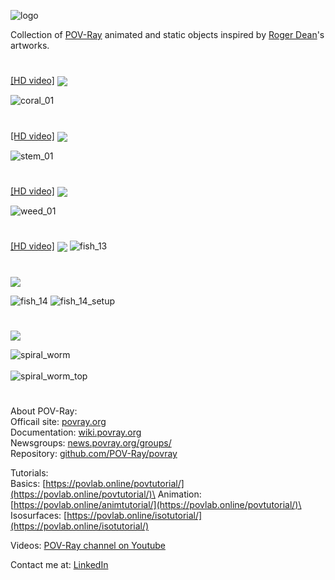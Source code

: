 ![logo](https://user-images.githubusercontent.com/6688301/222241083-13b92fa4-6e99-4b97-9c7c-dcb78838605f.png)



Collection of [POV-Ray](http://www.povray.org/) animated and static objects inspired by [Roger Dean](https://www.rogerdean.com/)'s artworks.
#
[[HD video]](https://www.youtube.com/watch?v=R2izyG_Qv4o)
<img align="center" src="https://user-images.githubusercontent.com/6688301/222245133-02bf0ab0-f59a-4b11-af4d-6a4852d2b230.png">

![coral_01](https://user-images.githubusercontent.com/6688301/222216796-835b7027-bd3d-481a-b71c-37a3f65d0d55.png)
#
[[HD video]](https://www.youtube.com/watch?v=OWSPI5r5Msc)
<img align="center" src="https://user-images.githubusercontent.com/6688301/222246428-3aab58cb-2b17-4bed-a145-26d3ab314983.png">

![stem_01](https://user-images.githubusercontent.com/6688301/222217082-8ad38b7a-3e5d-4f57-8a6b-e3c3584e1e9b.png)
#
[[HD video]](https://www.youtube.com/watch?v=REc3Tk6OzqU)
<img align="center" src="https://user-images.githubusercontent.com/6688301/222247127-d74dbfb5-a754-4f66-a1b7-27e21f90b110.png">

![weed_01](https://user-images.githubusercontent.com/6688301/222216969-0ff89a2f-be95-44a4-9e53-39b784ea757e.png)
#
[[HD video]](https://www.youtube.com/watch?v=NvTMP3XGKms)
<img align="center" src="https://user-images.githubusercontent.com/6688301/222248516-b816ec55-dabf-4138-928a-5d4a273e2e2d.png">
![fish_13](https://user-images.githubusercontent.com/6688301/222217126-877bbf2c-92aa-437a-bc77-d5431eb5a8b2.png)
#
<img align="center" src="https://user-images.githubusercontent.com/6688301/222250669-80c9d6bc-6d9f-42b5-a934-62b144d29d9f.png">

![fish_14](https://user-images.githubusercontent.com/6688301/222217689-4b6b3823-eca8-4aa7-ab53-fb10599bea99.png)
![fish_14_setup](https://user-images.githubusercontent.com/6688301/222195357-e14de6a0-a441-441e-ae99-1f03e91b8bd1.png)
#
<img align="center" src="https://user-images.githubusercontent.com/6688301/223888870-e43e7fa3-70aa-4168-bbcb-6fd3198c841a.png">

![spiral_worm](https://user-images.githubusercontent.com/6688301/223889774-b76bffbc-174e-41df-b3f1-a3fe100bd366.png)
\
\
![spiral_worm_top](https://user-images.githubusercontent.com/6688301/223905703-d8330890-c7f2-4cf1-b472-a5adaa2b5d9b.png)
#
About POV-Ray:\
Officail site: [povray.org](http://www.povray.org)\
Documentation: [wiki.povray.org](https://wiki.povray.org/content/Documentation:Contents)\
Newsgroups: [news.povray.org/groups/](https://news.povray.org/groups/)\
Repository: [github.com/POV-Ray/povray](https://github.com/POV-Ray/povray)

Tutorials:\
Basics: [https://povlab.online/povtutorial/](https://povlab.online/povtutorial/)\
Animation: [https://povlab.online/animtutorial/](https://povlab.online/povtutorial/)\
Isosurfaces: [https://povlab.online/isotutorial/](https://povlab.online/isotutorial/)

Videos: [POV-Ray channel on Youtube](https://www.youtube.com/playlist?list=PL_L-Rlt-OWoJm6HN9t-hxXRk-b6SONXbJ)

Contact me at: [LinkedIn](https://www.linkedin.com/in/sergey-yanenko-57b21a96/)
